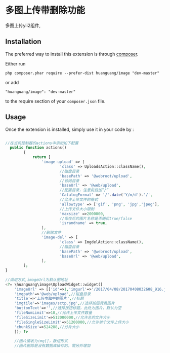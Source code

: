 多图上传带删除功能
====
多图上传yii2组件,


Installation
------------

The preferred way to install this extension is through [composer](http://getcomposer.org/download/).

Either run

```
php composer.phar require --prefer-dist huanguang/image "dev-master"
```

or add

```
"huanguang/image": "dev-master"
```

to the require section of your `composer.json` file.


Usage
-----

Once the extension is installed, simply use it in your code by  :

```php

//在当前控制器的actions中添加如下配置
  public function actions()
        {
            return [
                'image-upload' => [
                        'class' => UploadsAction::className(),
                        //磁盘目录
                        'basePath' => '@webroot/upload',
                        //访问目录
                        'baseUrl' => '@web/upload',
                        //配置目录，注意前后加“/”
                        'CatalogFormat' => '/'.date('Y/m/d').'/',
                        //允许上传文件的格式
                        'allowtype' => ['gif', 'png', 'jpg','jpeg'],
                        //上传文件大小限制
                        'maxsize' =>2000000,
                        //保存后的图片名称是否随机true/false
                        'israndname' => true,
                ],
                //删除文件
                'image-del' => [
                        'class' => ImgdelAction::className(),
                        //磁盘目录
                        'basePath' => '@webroot/upload',
                        'baseUrl' => '@web/upload',
                ],
        ];
}
 
//调用方式,imageUrl为默认图地址
<?= \huanguang\image\UploadWidget::widget([
    'imageUrl' => [['id'=>1,'imgurl'=>'/2017/04/08/20170408032608_916.jpg'],['id'=>2,'imgurl'=>'/2017/04/08/20170408031527_697.jpg'],['id'=>3,'imgurl'=>'/2017/04/08/20170408031927_169.jpg']],//图片数据
    'imgpath'=>'@web/upload',//磁盘目录
    'title'=>'上传电脑中的图片',//标题
    'imgtile'=>'images/sctp.jpg',//选择按钮背景图片
    'buttonText'=>'',//选择按钮标题，此处为图片，默认为空
    'fileNumLimit'=>10,//允许上传文件数量
    'fileSizeLimit'=>512000000,//允许总的文件大小
    'fileSingleSizeLimit'=>51200000,//允许单个文件上传大小
    'chunkSize'=>524288,//分片大小
    ]); ?>
    
    //图片接收为img[]，数组形式
    //图片删除是没有数据库操作的，需另外增加
